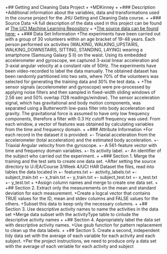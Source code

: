 +## Getting and Cleaning Data Project
  +
  +MDKinney
+
  +### Description
  +Additional information about the variables, data and transformations used in the course project for the JHU Getting and Cleaning Data course.
+
  +### Source Data
  +A full description of the data used in this project can be found at [The UCI Machine Learning Repository](http://archive.ics.uci.edu/ml/datasets/Human+Activity+Recognition+Using+Smartphones)
+
  +[The source data can be found here:](https://d396qusza40orc.cloudfront.net/getdata%2Fprojectfiles%2FUCI%20HAR%20Dataset.zip)
+
  +### Data Set Information
  +The experiments have been carried out with a group of 30 volunteers within an age bracket of 19-48 years. Each person performed six activities (WALKING, WALKING_UPSTAIRS, WALKING_DOWNSTAIRS, SITTING, STANDING, LAYING) wearing a smartphone (Samsung Galaxy S II) on the waist. Using its embedded accelerometer and gyroscope, we captured 3-axial linear acceleration and 3-axial angular velocity at a constant rate of 50Hz. The experiments have been video-recorded to label the data manually. The obtained dataset has been randomly partitioned into two sets, where 70% of the volunteers was selected for generating the training data and 30% the test data. 
+
  +The sensor signals (accelerometer and gyroscope) were pre-processed by applying noise filters and then sampled in fixed-width sliding windows of 2.56 sec and 50% overlap (128 readings/window). The sensor acceleration signal, which has gravitational and body motion components, was separated using a Butterworth low-pass filter into body acceleration and gravity. The gravitational force is assumed to have only low frequency components, therefore a filter with 0.3 Hz cutoff frequency was used. From each window, a vector of features was obtained by calculating variables from the time and frequency domain.
+
  +### Attribute Information
  +For each record in the dataset it is provided: 
  +- Triaxial acceleration from the accelerometer (total acceleration) and the estimated body acceleration. 
+- Triaxial Angular velocity from the gyroscope. 
+- A 561-feature vector with time and frequency domain variables. 
+- Its activity label. 
+- An identifier of the subject who carried out the experiment.
+
  +### Section 1. Merge the training and the test sets to create one data set.
  +After setting the source directory to U:/EA/Course 3/Week 4/UCI HAR Dataset the files, read into tables the data located in
+- features.txt
+- activity_labels.txt
+- subject_train.txt
+- x_train.txt
+- y_train.txt
+- subject_test.txt
+- x_test.txt
+- y_test.txt
+
  +Assign column names and merge to create one data set.
+
  +## Section 2. Extract only the measurements on the mean and standard deviation for each measurement. 
  +Create a logcal vector that contains TRUE values for the ID, mean and stdev columns and FALSE values for the others.
+Subset this data to keep only the necessary columns.
+
  +## Section 3. Use descriptive activity names to name the activities in the data set
  +Merge data subset with the activityType table to cinlude the descriptive activity names
+
  +## Section 4. Appropriately label the data set with descriptive activity names.
  +Use gsub function for pattern replacement to clean up the data labels.
+
  +## Section 5. Create a second, independent tidy data set with the average of each variable for each activity and each subject. 
  +Per the project instructions, we need to produce only a data set with the average of each veriable for each activity and subject